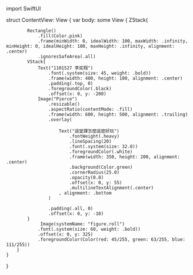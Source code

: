 
import SwiftUI

struct ContentView: View {
    var body: some View {
        ZStack{
            
            Rectangle()
                .fill(Color.pink)
                .frame(minWidth: 0, idealWidth: 100, maxWidth: .infinity, minHeight: 0, idealHeight: 100, maxHeight: .infinity, alignment: .center)
                .ignoresSafeArea(.all)
            VStack{
                Text("1101527 李奕翔")
                    .font(.system(size: 45, weight: .bold))
                    .frame(width: 400, height: 100, alignment: .center)
                    .padding(.top, 0)
                    .foregroundColor(.black)
                    .offset(x: 0, y: -200)
                Image("Pierce")
                    .resizable()
                    .aspectRatio(contentMode: .fill)
                    .frame(width: 600, height: 500, alignment: .trailing)
                    .overlay(
                        
                        Text("這堂課怎麼這麼好玩")
                            .fontWeight(.heavy)
                            .lineSpacing(20)
                            .font(.system(size: 32.0))
                            .foregroundColor(.white)
                            .frame(width: 350, height: 200, alignment: .center)
                            .background(Color.green)
                            .cornerRadius(25.0)
                            .opacity(0.8)
                            .offset(x: 0, y: 55)
                            .multilineTextAlignment(.center)
                        , alignment: .bottom
                    )
                    
                    .padding(.all, 0)
                    .offset(x: 0, y: -10)
            }
                 Image(systemName: "figure.roll")
                .font(.system(size: 60, weight: .bold))
                .offset(x: 0, y: 325)
                .foregroundColor(Color(red: 45/255, green: 63/255, blue: 111/255))
        }
    }
}



